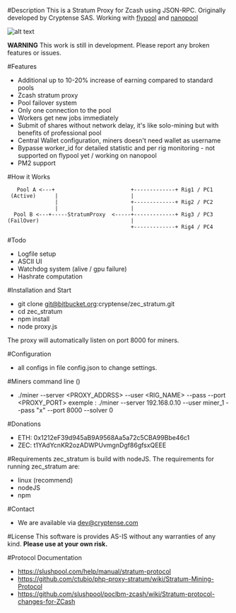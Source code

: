 #Description 
This is a Stratum Proxy for Zcash using JSON-RPC.
Originally developed by Cryptense SAS. Working with [flypool](http://zcash.flypool.org/) and [nanopool](http://zec.nanopool.org)

![alt text](http://g.recordit.co/8oX3Pj77BN.gif)


**WARNING** This work is still in development. Please report any broken features or issues.


#Features
* Additional up to 10-20% increase of earning compared to standard pools
* Zcash stratum proxy
* Pool failover system
* Only one connection to the pool
* Workers get new jobs immediately
* Submit of shares without network delay, it's like solo-mining but with benefits of professional pool
* Central Wallet configuration, miners doesn't need wallet as username
* Bypasse worker_id for detailed statistic and per rig monitoring - not supported on flypool yet / working on nanopool
* PM2 support


#How it Works
```
   Pool A <---+                        +-------------+ Rig1 / PC1
 (Active)      |                       |
               |                       +-------------+ Rig2 / PC2
               |                       |
  Pool B <---+-----StratumProxy  <-----+-------------+ Rig3 / PC3
(FailOver)                             |
                                       +-------------+ Rig4 / PC4                                      
```


#Todo
* Logfile setup
* ASCII UI
* Watchdog system (alive / gpu failure) 
* Hashrate computation


#Installation and Start
* git clone git@bitbucket.org:cryptense/zec_stratum.git
* cd zec_stratum
* npm install
* node proxy.js

The proxy will automatically listen on port 8000 for miners.


#Configuration
* all configs in file config.json to change settings. 


#Miners command line ()
* ./miner --server <PROXY_ADDRSS> --user <RIG_NAME> --pass <PASS> --port <PROXY_PORT>
exemple : ./miner --server 192.168.0.10 --user miner_1 --pass "x" --port 8000 --solver 0


#Donations
* ETH:  0x1212eF39d945aB9A9568Aa5a72c5CBA99Bbe46c1
* ZEC:  t1YAdYcnKR2ozADWPUvmgnDgf86gfsxQEEE


#Requirements
zec_stratum is build with nodeJS. The requirements for running zec_stratum are:

* linux (recommend)
* nodeJS
* npm


#Contact
* We are available via dev@cryptense.com


#License
This software is provides AS-IS without any warranties of any kind.
**Please use at your own risk.**


#Protocol Documentation
* https://slushpool.com/help/manual/stratum-protocol
* https://github.com/ctubio/php-proxy-stratum/wiki/Stratum-Mining-Protocol
* https://github.com/slushpool/poclbm-zcash/wiki/Stratum-protocol-changes-for-ZCash
